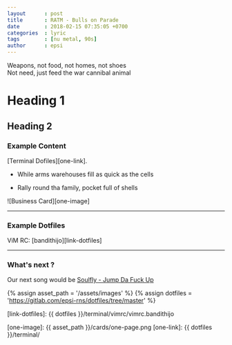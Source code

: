 ```yaml
---
layout      : post
title       : RATM - Bulls on Parade
date        : 2018-02-15 07:35:05 +0700
categories  : lyric
tags        : [nu metal, 90s]
author      : epsi
---
```


Weapons, not food, not homes, not shoes  
Not need, just feed the war cannibal animal

# Heading 1

## Heading 2

### Example Content

[Terminal Dofiles][one-link].

* While arms warehouses fill as quick as the cells

* Rally round tha family, pocket full of shells

![Business Card][one-image]

-- -- --

### Example Dotfiles

ViM RC: [bandithijo][link-dotfiles]

-- -- --

### What's next ?

Our next song would be [Soulfly - Jump Da Fuck Up][local-whats-next]

[//]: <> ( -- -- -- links below -- -- -- )

{% assign asset_path = '/assets/images' %}
{% assign dotfiles = 'https://gitlab.com/epsi-rns/dotfiles/tree/master' %}

[local-whats-next]: /lyric/2018/09/07/soulfly-jump-da-fuck-up.html
[link-dotfiles]:    {{ dotfiles }}/terminal/vimrc/vimrc.bandithijo

[one-image]:    {{ asset_path }}/cards/one-page.png
[one-link]:     {{ dotfiles }}/terminal/
